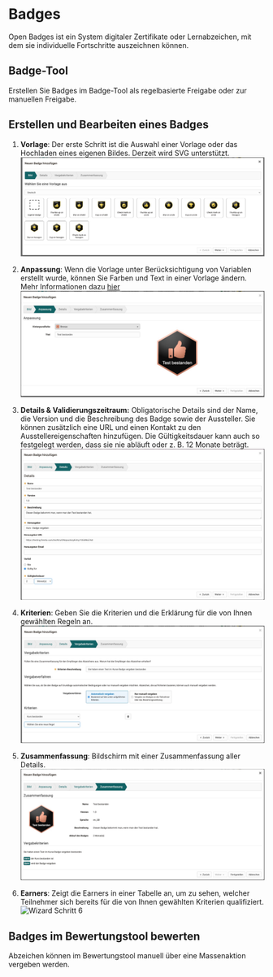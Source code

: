 # Badges

Open Badges ist ein System digitaler Zertifikate oder Lernabzeichen, mit dem sie individuelle Fortschritte auszeichnen können.

## Badge-Tool

Erstellen Sie Badges im Badge-Tool als regelbasierte Freigabe oder zur manuellen Freigabe. 

## Erstellen und Bearbeiten eines Badges

1. **Vorlage**: Der erste Schritt ist die Auswahl einer Vorlage oder das Hochladen eines eigenen Bildes. Derzeit wird SVG unterstützt.
![Wizard Schritt 1](assets/badges-wizard-1.de.jpg)

2. **Anpassung**: Wenn die Vorlage unter Berücksichtigung von Variablen erstellt wurde, können Sie Farben und Text in einer Vorlage ändern. Mehr Informationen dazu [hier](Link)
![Wizard Schritt 2](assets/badges-wizard-2.de.jpg)

3. **Details & Validierungszeitraum:** Obligatorische Details sind der Name, die Version und die Beschreibung des Badge sowie der Aussteller. Sie können zusätzlich eine URL und einen Kontakt zu den Ausstellereigenschaften hinzufügen. Die Gültigkeitsdauer kann auch so festgelegt werden, dass sie nie abläuft oder z. B. 12 Monate beträgt.
![Wizard Schritt 3](assets/badges-wizard-3.de.jpg)

4. **Kriterien**: Geben Sie die Kriterien und die Erklärung für die von Ihnen gewählten Regeln an.
![Wizard Schritt 4](assets/badges-wizard-4.de.jpg)

5. **Zusammenfassung**: Bildschirm mit einer Zusammenfassung aller Details.
![Wizard Schritt 5](assets/badges-wizard-5.de.jpg)

6. **Earners**: Zeigt die Earners in einer Tabelle an, um zu sehen, welcher Teilnehmer sich bereits für die von Ihnen gewählten Kriterien qualifiziert.
![Wizard Schritt 6](assets/badges-wizard-6.de.jpg)

## Badges im Bewertungstool bewerten

Abzeichen können im Bewertungstool manuell über eine Massenaktion vergeben werden.